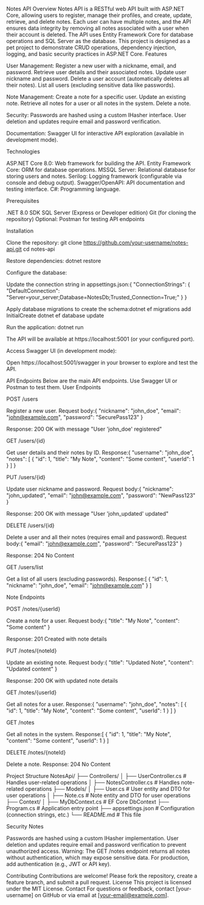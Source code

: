 Notes API
Overview
Notes API is a RESTful web API built with ASP.NET Core, allowing users to register, manage their profiles, and create, update, retrieve, and delete notes. Each user can have multiple notes, and the API ensures data integrity by removing all notes associated with a user when their account is deleted. The API uses Entity Framework Core for database operations and SQL Server as the database.
This project is designed as a pet project to demonstrate CRUD operations, dependency injection, logging, and basic security practices in ASP.NET Core.
Features

User Management:
Register a new user with a nickname, email, and password.
Retrieve user details and their associated notes.
Update user nickname and password.
Delete a user account (automatically deletes all their notes).
List all users (excluding sensitive data like passwords).


Note Management:
Create a note for a specific user.
Update an existing note.
Retrieve all notes for a user or all notes in the system.
Delete a note.


Security:
Passwords are hashed using a custom IHasher interface.
User deletion and updates require email and password verification.


Documentation:
Swagger UI for interactive API exploration (available in development mode).



Technologies

ASP.NET Core 8.0: Web framework for building the API.
Entity Framework Core: ORM for database operations.
MSSQL Server: Relational database for storing users and notes.
Serilog: Logging framework (configurable via console and debug output).
Swagger/OpenAPI: API documentation and testing interface.
C#: Programming language.

Prerequisites

.NET 8.0 SDK
SQL Server (Express or Developer edition)
Git (for cloning the repository)
Optional: Postman for testing API endpoints

Installation

Clone the repository:
git clone https://github.com/your-username/notes-api.git
cd notes-api


Restore dependencies:
dotnet restore


Configure the database:

Update the connection string in appsettings.json:{
  "ConnectionStrings": {
    "DefaultConnection": "Server=your_server;Database=NotesDb;Trusted_Connection=True;"
  }
}


Apply database migrations to create the schema:dotnet ef migrations add InitialCreate
dotnet ef database update




Run the application:
dotnet run

The API will be available at https://localhost:5001 (or your configured port).

Access Swagger UI (in development mode):

Open https://localhost:5001/swagger in your browser to explore and test the API.



API Endpoints
Below are the main API endpoints. Use Swagger UI or Postman to test them.
User Endpoints

POST /users

Register a new user.
Request body:{
  "nickname": "john_doe",
  "email": "john@example.com",
  "password": "SecurePass123"
}


Response: 200 OK with message "User 'john_doe' registered"


GET /users/{id}

Get user details and their notes by ID.
Response:{
  "username": "john_doe",
  "notes": [
    { "id": 1, "title": "My Note", "content": "Some content", "userId": 1 }
  ]
}




PUT /users/{id}

Update user nickname and password.
Request body:{
  "nickname": "john_updated",
  "email": "john@example.com",
  "password": "NewPass123"
}


Response: 200 OK with message "User 'john_updated' updated"


DELETE /users/{id}

Delete a user and all their notes (requires email and password).
Request body:{
  "email": "john@example.com",
  "password": "SecurePass123"
}


Response: 204 No Content


GET /users/list

Get a list of all users (excluding passwords).
Response:[
  { "id": 1, "nickname": "john_doe", "email": "john@example.com" }
]





Note Endpoints

POST /notes/{userId}

Create a note for a user.
Request body:{
  "title": "My Note",
  "content": "Some content"
}


Response: 201 Created with note details


PUT /notes/{noteId}

Update an existing note.
Request body:{
  "title": "Updated Note",
  "content": "Updated content"
}


Response: 200 OK with updated note details


GET /notes/{userId}

Get all notes for a user.
Response:{
  "username": "john_doe",
  "notes": [
    { "id": 1, "title": "My Note", "content": "Some content", "userId": 1 }
  ]
}




GET /notes

Get all notes in the system.
Response:[
  { "id": 1, "title": "My Note", "content": "Some content", "userId": 1 }
]




DELETE /notes/{noteId}

Delete a note.
Response: 204 No Content



Project Structure
NotesApi/
├── Controllers/
│   ├── UserController.cs       # Handles user-related operations
│   ├── NotesController.cs      # Handles note-related operations
├── Models/
│   ├── User.cs                 # User entity and DTO for user operations
│   ├── Note.cs                 # Note entity and DTO for user operations
├── Context/
│   ├── MyDbContext.cs          # EF Core DbContext
├── Program.cs                  # Application entry point
├── appsettings.json            # Configuration (connection strings, etc.)
└── README.md                   # This file

Security Notes

Passwords are hashed using a custom IHasher implementation.
User deletion and updates require email and password verification to prevent unauthorized access.
Warning: The GET /notes endpoint returns all notes without authentication, which may expose sensitive data. For production, add authentication (e.g., JWT or API key).

Contributing
Contributions are welcome! Please fork the repository, create a feature branch, and submit a pull request.
License
This project is licensed under the MIT License.
Contact
For questions or feedback, contact [your-username] on GitHub or via email at [your-email@example.com].
